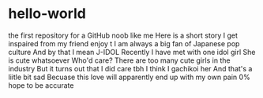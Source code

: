 # hello-world
the first repository for a GitHub noob like me
Here is a short story I get inspaired from my friend
enjoy
t
I am always a big fan of Japanese pop culture
And by that I mean J-IDOL
Recently I have met with one idol girl
She is cute whatsoever Who'd care?
There are too many cute girls in the industry
But it turns out that I did care
tbh I think I gachikoi her
And that's a liitle bit sad
Becuase this love will apparently end up with my own pain
0% hope to be accurate
